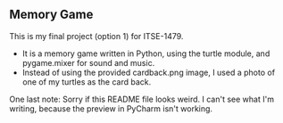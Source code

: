 ## Memory Game

This is my final project (option 1) for ITSE-1479.

- It is a memory game written in Python, using the turtle module, and pygame.mixer for sound and music.
- Instead of using the provided cardback.png image, I used a photo of one of my turtles as the card back. 

One last note: Sorry if this README file looks weird. I can't see what I'm writing, because the preview in PyCharm isn't working.
